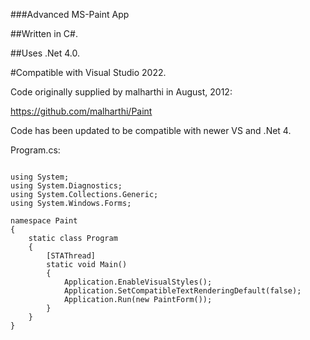 ###Advanced MS-Paint App

##Written in C#.

##Uses .Net 4.0.

#Compatible with Visual Studio 2022.

Code originally supplied by malharthi in August, 2012:

https://github.com/malharthi/Paint

Code has been updated to be compatible with newer VS and .Net 4.

Program.cs:

```

using System;
using System.Diagnostics;
using System.Collections.Generic;
using System.Windows.Forms;

namespace Paint
{
    static class Program
    {
        [STAThread]
        static void Main()
        {
            Application.EnableVisualStyles();
            Application.SetCompatibleTextRenderingDefault(false);
            Application.Run(new PaintForm());
        }
    }
}
```
